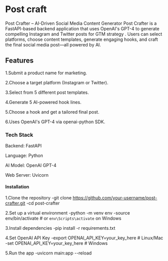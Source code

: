 # Post craft
Post Crafter – AI-Driven Social Media Content Generator Post Crafter is a FastAPI-based backend application that uses OpenAI's GPT-4 to generate compelling Instagram and Twitter posts for GTM strategy . Users can select platforms, choose content templates, generate engaging hooks, and craft the final social media post—all powered by AI.

## Features
1.Submit a product name for marketing.

2.Choose a target platform (Instagram or Twitter).

3.Select from 5 different post templates.

4.Generate 5 AI-powered hook lines.

5.Choose a hook and get a tailored final post.

6.Uses OpenAI's GPT-4 via openai-python SDK.

### Tech Stack
Backend: FastAPI

Language: Python

AI Model: OpenAI GPT-4

Web Server: Uvicorn

#### Installation
1.Clone the repository
-git clone https://github.com/your-username/post-crafter.git
-cd post-crafter

2.Set up a virtual environment
-python -m venv env
-source env/bin/activate   # or `env\Scripts\activate` on Windows

3.Install dependencies
-pip install -r requirements.txt

4.Set OpenAI API Key
-export OPENAI_API_KEY=your_key_here   # Linux/Mac
-set OPENAI_API_KEY=your_key_here      # Windows

5.Run the app
-uvicorn main:app --reload
 
